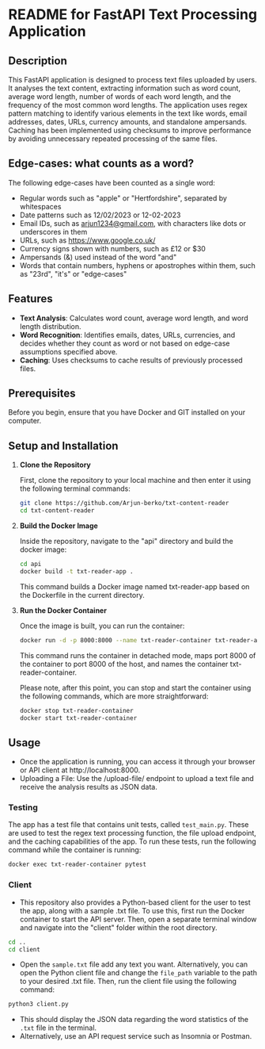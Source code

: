 # README for FastAPI Text Processing Application

## Description

This FastAPI application is designed to process text files uploaded by users. It analyses the text content, extracting information such as word count, average word length, number of words of each word length, and the frequency of the most common word lengths. The application uses regex pattern matching to identify various elements in the text like words, email addresses, dates, URLs, currency amounts, and standalone ampersands. Caching has been implemented using checksums to improve performance by avoiding unnecessary repeated processing of the same files.

## Edge-cases: what counts as a word?

The following edge-cases have been counted as a single word:
- Regular words such as "apple" or "Hertfordshire", separated by whitespaces
- Date patterns such as 12/02/2023 or 12-02-2023
- Email IDs, such as arjun1234@gmail.com, with characters like dots or underscores in them
- URLs, such as https://www.google.co.uk/
- Currency signs shown with numbers, such as £12 or $30
- Ampersands (&) used instead of the word "and"
- Words that contain numbers, hyphens or apostrophes within them, such as "23rd", "it's" or "edge-cases"
 
## Features

- **Text Analysis**: Calculates word count, average word length, and word length distribution.
- **Word Recognition**: Identifies emails, dates, URLs, currencies, and decides whether they count as word or not based on edge-case assumptions specified above.
- **Caching**: Uses checksums to cache results of previously processed files.

## Prerequisites

Before you begin, ensure that you have Docker and GIT installed on your computer.

## Setup and Installation

1. **Clone the Repository**
   
   First, clone the repository to your local machine and then enter it using the following terminal commands:

   ```bash
   git clone https://github.com/Arjun-berko/txt-content-reader
   cd txt-content-reader
   ```
2. **Build the Docker Image**
   
   Inside the repository, navigate to the "api" directory and build the docker image:

   ```bash
   cd api
   docker build -t txt-reader-app .
   ```
   This command builds a Docker image named txt-reader-app based on the Dockerfile in the current directory.


3. **Run the Docker Container**
   
   Once the image is built, you can run the container:

   ```bash
   docker run -d -p 8000:8000 --name txt-reader-container txt-reader-app
   ```
   This command runs the container in detached mode, maps port 8000 of the container to port 8000 of the host, and names the container txt-reader-container.
   
   Please note, after this point, you can stop and start the container using the following commands, which are more straightforward:

   ```bash
   docker stop txt-reader-container
   docker start txt-reader-container
   ```


## Usage

   - Once the application is running, you can access it through your browser or API client at http://localhost:8000.
   - Uploading a File: Use the /upload-file/ endpoint to upload a text file and receive the analysis results as JSON data.
### Testing
   The app has a test file that contains unit tests, called `test_main.py`. These are used to test the regex text processing function, the file upload endpoint, and the caching capabilities of the app. To run these tests, run the following command while the container is running:
   ```bash
   docker exec txt-reader-container pytest
   ```

### Client
   - This repository also provides a Python-based client for the user to test the app, along with a sample .txt file. To use this, first run the Docker container to start the API server. Then, open a separate terminal window and navigate into the "client" folder within the root directory.
   ```bash
   cd ..
   cd client
   ```
   - Open the `sample.txt` file add any text you want. Alternatively, you can open the Python client file and change the `file_path` variable to the path to your desired .txt file. Then, run the client file using the following command:
   ```bash
   python3 client.py
   ```
   - This should display the JSON data regarding the word statistics of the `.txt` file in the terminal.
   - Alternatively, use an API request service such as Insomnia or Postman.